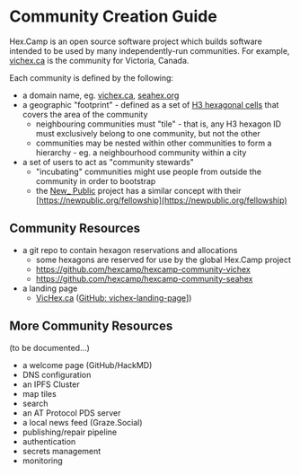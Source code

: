 # Community Creation Guide

Hex.Camp is an open source software project which builds software intended to be used by many independently-run communities. For example, [vichex.ca](https://vichex.ca/) is the community for Victoria, Canada.

Each community is defined by the following:

- a domain name, eg. [vichex.ca](https://vichex.ca]), [seahex.org](https://seahex.org)
- a geographic "footprint" - defined as a set of [H3 hexagonal cells](https://h3geo.org/) that covers the area of the community
  * neighbouring communities must "tile" - that is, any H3 hexagon ID must exclusively belong to one community, but not the other
  * communities may be nested within other communities to form a hierarchy - eg. a neighbourhood community within a city
- a set of users to act as "community stewards"
  * "incubating" communities might use people from outside the community in order to bootstrap
  * the [New_ Public](https://newpublic.org/) project has a similar concept with their [https://newpublic.org/fellowship](https://newpublic.org/fellowship)

## Community Resources

- a git repo to contain hexagon reservations and allocations
  * some hexagons are reserved for use by the global Hex.Camp project 
  * https://github.com/hexcamp/hexcamp-community-vichex
  * https://github.com/hexcamp/hexcamp-community-seahex
- a landing page
  * [VicHex.ca](https://vichex.ca/) ([GitHub: vichex-landing-page](https://github.com/hexcamp/vichex-landing-page)])

## More Community Resources

(to be documented...)

- a welcome page (GitHub/HackMD)
- DNS configuration
- an IPFS Cluster
- map tiles
- search
- an AT Protocol PDS server
- a local news feed (Graze.Social)
- publishing/repair pipeline
- authentication
- secrets management
- monitoring